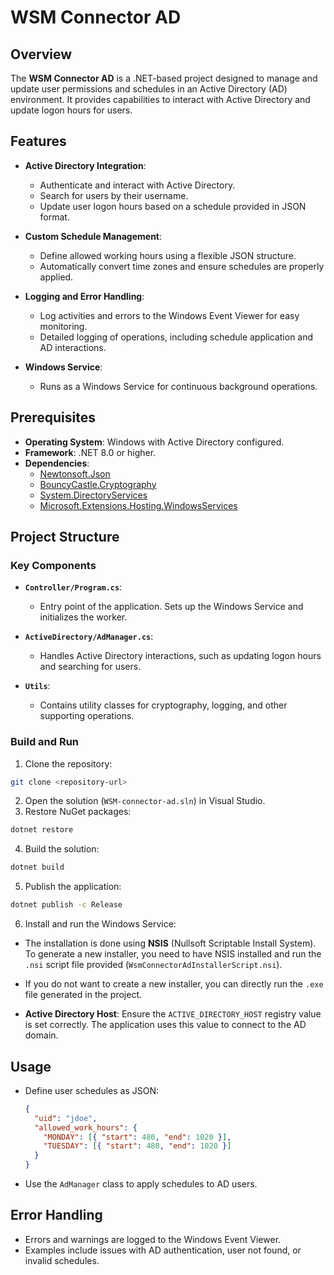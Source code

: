 # WSM Connector AD

## Overview
The **WSM Connector AD** is a .NET-based project designed to manage and update user permissions and schedules in an Active Directory (AD) environment. It provides capabilities to interact with Active Directory and update logon hours for users.

## Features
- **Active Directory Integration**:
  - Authenticate and interact with Active Directory.
  - Search for users by their username.
  - Update user logon hours based on a schedule provided in JSON format.

- **Custom Schedule Management**:
  - Define allowed working hours using a flexible JSON structure.
  - Automatically convert time zones and ensure schedules are properly applied.

- **Logging and Error Handling**:
  - Log activities and errors to the Windows Event Viewer for easy monitoring.
  - Detailed logging of operations, including schedule application and AD interactions.

- **Windows Service**:
  - Runs as a Windows Service for continuous background operations.

## Prerequisites
- **Operating System**: Windows with Active Directory configured.
- **Framework**: .NET 8.0 or higher.
- **Dependencies**:
  - [Newtonsoft.Json](https://www.nuget.org/packages/Newtonsoft.Json/)
  - [BouncyCastle.Cryptography](https://www.nuget.org/packages/BouncyCastle.Cryptography/)
  - [System.DirectoryServices](https://learn.microsoft.com/en-us/dotnet/api/system.directoryservices)
  - [Microsoft.Extensions.Hosting.WindowsServices](https://www.nuget.org/packages/Microsoft.Extensions.Hosting.WindowsServices/)

## Project Structure

### Key Components
- **`Controller/Program.cs`**:
  - Entry point of the application. Sets up the Windows Service and initializes the worker.

- **`ActiveDirectory/AdManager.cs`**:
  - Handles Active Directory interactions, such as updating logon hours and searching for users.

- **`Utils`**:
  - Contains utility classes for cryptography, logging, and other supporting operations.

### Build and Run
1. Clone the repository:
```bash
git clone <repository-url>
```
2. Open the solution (`WSM-connector-ad.sln`) in Visual Studio.
3. Restore NuGet packages:
```bash
dotnet restore
```
4. Build the solution:
```bash
dotnet build
```
5. Publish the application:
```bash
dotnet publish -c Release
```
6. Install and run the Windows Service:
  - The installation is done using **NSIS** (Nullsoft Scriptable Install System). To generate a new installer, you need to have NSIS installed and run the `.nsi` script file provided (`WsmConnectorAdInstallerScript.nsi`).
  - If you do not want to create a new installer, you can directly run the `.exe` file generated in the project.


- **Active Directory Host**:
  Ensure the `ACTIVE_DIRECTORY_HOST` registry value is set correctly. The application uses this value to connect to the AD domain.

## Usage
- Define user schedules as JSON:
  ```json
  {
    "uid": "jdoe",
    "allowed_work_hours": {
      "MONDAY": [{ "start": 480, "end": 1020 }],
      "TUESDAY": [{ "start": 480, "end": 1020 }]
    }
  }
  ```
- Use the `AdManager` class to apply schedules to AD users.

## Error Handling
- Errors and warnings are logged to the Windows Event Viewer.
- Examples include issues with AD authentication, user not found, or invalid schedules.